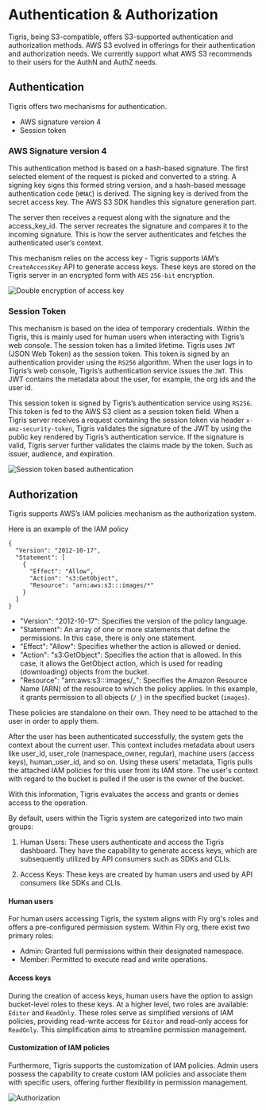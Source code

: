 # Authentication & Authorization

Tigris, being S3-compatible, offers S3-supported authentication and
authorization methods. AWS S3 evolved in offerings for their authentication and
authorization needs. We currently support what AWS S3 recommends to their users
for the AuthN and AuthZ needs.

## Authentication

Tigris offers two mechanisms for authentication.

- AWS signature version 4
- Session token

### AWS Signature version 4

This authentication method is based on a hash-based signature. The first
selected element of the request is picked and converted to a string. A signing
key signs this formed string version, and a hash-based message authentication
code (`HMAC`) is derived. The signing key is derived from the secret access key.
The AWS S3 SDK handles this signature generation part.

The server then receives a request along with the signature and the
access_key_id. The server recreates the signature and compares it to the
incoming signature. This is how the server authenticates and fetches the
authenticated user’s context.

This mechanism relies on the access key - Tigris supports IAM’s
`CreateAccessKey` API to generate access keys. These keys are stored on the
Tigris server in an encrypted form with `AES` `256-bit` encryption.

![Double encryption of access key](/img/auth/double-encryption-of-key.png)

### Session Token

This mechanism is based on the idea of temporary credentials. Within the Tigris,
this is mainly used for human users when interacting with Tigris’s web console.
The session token has a limited lifetime. Tigris uses `JWT` (JSON Web Token) as
the session token. This token is signed by an authentication provider using the
`RS256` algorithm. When the user logs in to Tigris’s web console, Tigris’s
authentication service issues the `JWT`. This JWT contains the metadata about
the user, for example, the org ids and the user id.

This session token is signed by Tigris’s authentication service using `RS256`.
This token is fed to the AWS S3 client as a session token field. When a Tigris
server receives a request containing the session token via header
`x-amz-security-token`, Tigris validates the signature of the JWT by using the
public key rendered by Tigris’s authentication service. If the signature is
valid, Tigris server further validates the claims made by the token. Such as
issuer, audience, and expiration.

![Session token based authentication](/img/auth/session-token-auth.png)

## Authorization

Tigris supports AWS’s IAM policies mechanism as the authorization system.

Here is an example of the IAM policy

```
{
  "Version": "2012-10-17",
  "Statement": [
    {
      "Effect": "Allow",
      "Action": "s3:GetObject",
      "Resource": "arn:aws:s3:::images/*"
    }
  ]
}
```

- "Version": "2012-10-17": Specifies the version of the policy language.
- "Statement": An array of one or more statements that define the permissions.
  In this case, there is only one statement.
- "Effect": "Allow": Specifies whether the action is allowed or denied.
- "Action": "s3:GetObject": Specifies the action that is allowed. In this case,
  it allows the GetObject action, which is used for reading (downloading)
  objects from the bucket.
- "Resource": "arn:aws:s3:::images/_": Specifies the Amazon Resource Name (ARN)
  of the resource to which the policy applies. In this example, it grants
  permission to all objects (`/_`) in the specified bucket (`images`).

These policies are standalone on their own. They need to be attached to the user
in order to apply them.

After the user has been authenticated successfully, the system gets the context
about the current user. This context includes metadata about users like user_id,
user_role (namespace_owner, regular), machine users (access keys),
human_user_id, and so on. Using these users’ metadata, Tigris pulls the attached
IAM policies for this user from its IAM store. The user's context with regard to
the bucket is pulled if the user is the owner of the bucket.

With this information, Tigris evaluates the access and grants or denies access
to the operation.

By default, users within the Tigris system are categorized into two main groups:

1. Human Users: These users authenticate and access the Tigris dashboard. They
   have the capability to generate access keys, which are subsequently utilized
   by API consumers such as SDKs and CLIs.

2. Access Keys: These keys are created by human users and used by API consumers
   like SDKs and CLIs.

#### Human users

For human users accessing Tigris, the system aligns with Fly org's roles and
offers a pre-configured permission system. Within Fly org, there exist two
primary roles:

- Admin: Granted full permissions within their designated namespace.
- Member: Permitted to execute read and write operations.

#### Access keys

During the creation of access keys, human users have the option to assign
bucket-level roles to these keys. At a higher level, two roles are available:
`Editor` and `ReadOnly`. These roles serve as simplified versions of IAM
policies, providing read-write access for `Editor` and read-only access for
`ReadOnly`. This simplification aims to streamline permission management.

#### Customization of IAM policies

Furthermore, Tigris supports the customization of IAM policies. Admin users
possess the capability to create custom IAM policies and associate them with
specific users, offering further flexibility in permission management.

![Authorization](/img/auth/authorization.png)
